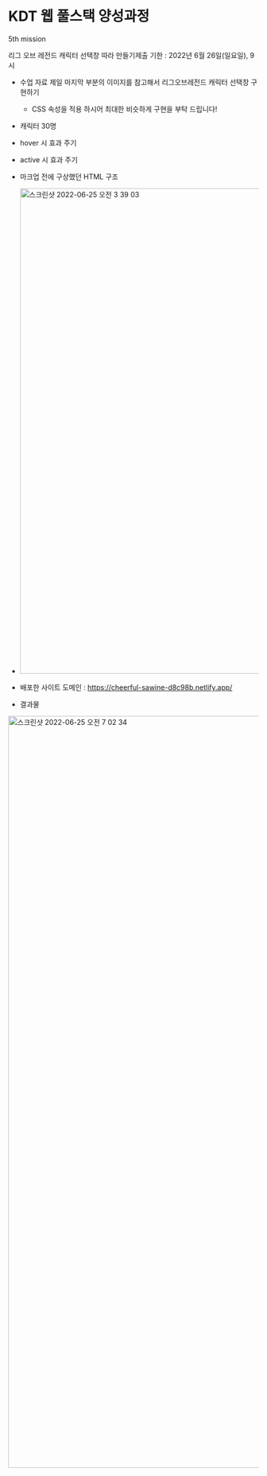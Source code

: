 # KDT 웹 풀스택 양성과정 
5th mission

리그 오브 레전드 캐릭터 선택창 따라 만들기제출 기한 : 2022년 6월 26일(일요일), 9시

- 수업 자료 제일 마지막 부분의 이미지를 참고해서 리그오브레전드 캐릭터 선택창 구현하기
    - CSS 속성을 적용 하시어 최대한 비슷하게 구현을 부탁 드립니다!
- 캐릭터 30명
- hover 시 효과 주기
- active 시 효과 주기

- 마크업 전에 구상했던 HTML 구조
- <img width="976" alt="스크린샷 2022-06-25 오전 3 39 03" src="https://user-images.githubusercontent.com/92978598/175699002-6082e039-12ce-4910-ae16-1ea246eb8e95.png">

- 배포한 사이트 도메인 : 
https://cheerful-sawine-d8c98b.netlify.app/

- 결과물
<img width="1512" alt="스크린샷 2022-06-25 오전 7 02 34" src="https://user-images.githubusercontent.com/92978598/175699094-8122f124-35de-48de-8176-a861c0385f78.png">

